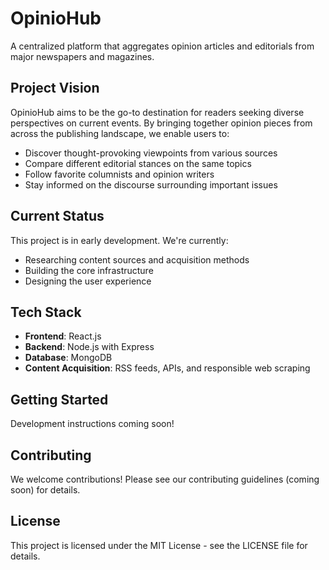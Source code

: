 # OpinioHub

A centralized platform that aggregates opinion articles and editorials from major newspapers and magazines.

## Project Vision

OpinioHub aims to be the go-to destination for readers seeking diverse perspectives on current events. By bringing together opinion pieces from across the publishing landscape, we enable users to:

- Discover thought-provoking viewpoints from various sources
- Compare different editorial stances on the same topics
- Follow favorite columnists and opinion writers
- Stay informed on the discourse surrounding important issues

## Current Status

This project is in early development. We're currently:
- Researching content sources and acquisition methods
- Building the core infrastructure
- Designing the user experience

## Tech Stack

- **Frontend**: React.js
- **Backend**: Node.js with Express
- **Database**: MongoDB
- **Content Acquisition**: RSS feeds, APIs, and responsible web scraping

## Getting Started

Development instructions coming soon!

## Contributing

We welcome contributions! Please see our contributing guidelines (coming soon) for details.

## License

This project is licensed under the MIT License - see the LICENSE file for details.
